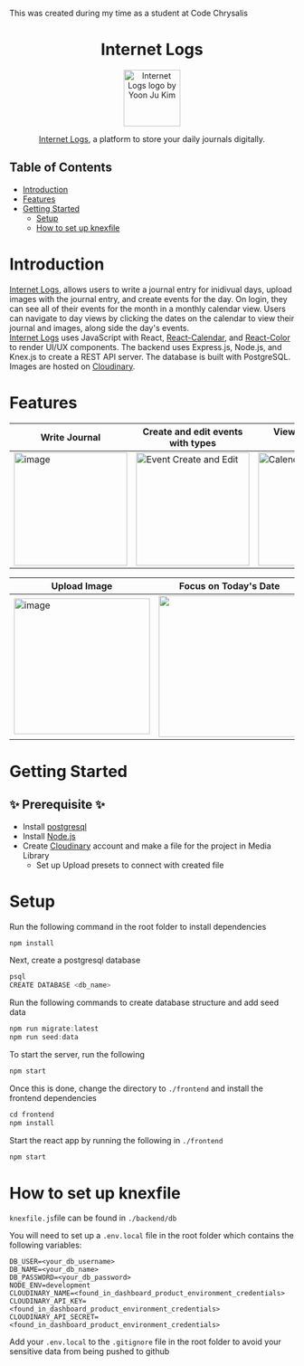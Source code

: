 This was created during my time as a student at Code Chrysalis

<div align="center">
<h1> Internet Logs</h1>
<p>
  <img src="https://user-images.githubusercontent.com/92072255/202832595-d6e2f2b4-c70d-4f8d-9964-660931ad9b20.svg" width="100" alt="Internet Logs logo by Yoon Ju Kim"/>
</p>
<a href="https://internet-logs.onrender.com">Internet Logs</a>, a platform to store your daily journals digitally.

</div>

## Table of Contents
- [Introduction](#introduction)
- [Features](#features)
- [Getting Started](#getting-started)
    - [Setup](#setup)
    - [How to set up knexfile](#how-to-set-up-knexfile)
    
# Introduction  
[Internet Logs](https://internet-logs.onrender.com), allows users to write a journal entry for inidivual days, upload images with the journal entry, and create events for the day. On login, they can see all of their events for the month in a monthly calendar view. Users can navigate to day views by clicking the dates on the calendar to view their journal and images, along side the day's events. 
<br/>
[Internet Logs](https://internet-logs.onrender.com) uses JavaScript with React, [React-Calendar](https://www.npmjs.com/package/react-calendar), and [React-Color](https://www.npmjs.com/package/react-color) to render UI/UX components. The backend uses Express.js, Node.js, and Knex.js to create a REST API server. The database is built with PostgreSQL. Images are hosted on [Cloudinary](https://cloudinary.com/).

# Features

| Write Journal| Create and edit events with types | View Events of the Month |
| ------------- | ------------- |------------- |
|<img height="200" alt="image" src="https://user-images.githubusercontent.com/92072255/202834345-5eef8b77-89ca-49aa-84d6-98061dbef0f7.png"> | <img height="200" border-radious="4px" alt="Event Create and Edit" src="https://user-images.githubusercontent.com/92072255/202833855-dcfebd7f-7265-4ce1-b4d5-14c9333a3814.png">  | <img height="200" alt="Calendar View" src="https://user-images.githubusercontent.com/92072255/202834269-71a3e74b-44ef-4fbe-9077-0872df8a766a.png">|


| Upload Image | Focus on Today's Date | Change Color of Events |
|---|---|---|
| <img height="240" alt="image" src="https://user-images.githubusercontent.com/92072255/202834569-c693bfe0-ebdf-4bbb-a1a3-91d3cc315596.png"> | <img height="250" src="https://user-images.githubusercontent.com/92072255/202834856-f7c4571b-6c9b-4372-b2ce-d8938800a4c6.gif"> | <img height="240" src="https://user-images.githubusercontent.com/92072255/202834923-17304023-23ed-49d4-b3c0-0e35b6d42cb9.gif"> |

# Getting Started
## :sparkles: Prerequisite :sparkles:
* Install [postgresql](https://www.postgresql.org/)
* Install [Node.js](https://nodejs.org/en/)
* Create [Cloudinary](https://cloudinary.com/) account and make a file for the project in Media Library
  * Set up Upload presets to connect with created file

# Setup
Run the following command in the root folder to install dependencies  
```js
npm install
```  
Next, create a postgresql database  
```js
psql
CREATE DATABASE <db_name>
```  
Run the following commands to create database structure and add seed data  
```js
npm run migrate:latest
npm run seed:data
```  
To start the server, run the following
```js
npm start
```  
Once this is done, change the directory to ```./frontend``` and install the frontend dependencies
```js
cd frontend
npm install
```  
Start the react app by running the following in ```./frontend```  
```js
npm start
```  
# How to set up knexfile
```knexfile.js```file can be found in ```./backend/db```

You will need to set up a ```.env.local``` file in the root folder which contains the following variables:  
```
DB_USER=<your_db_username>
DB_NAME=<your_db_name>
DB_PASSWORD=<your_db_password>
NODE_ENV=development
CLOUDINARY_NAME=<found_in_dashboard_product_environment_credentials>
CLOUDINARY_API_KEY=<found_in_dashboard_product_environment_credentials>
CLOUDINARY_API_SECRET=<found_in_dashboard_product_environment_credentials>
```  
Add your ```.env.local``` to the ```.gitignore``` file in the root folder to avoid your sensitive data from being pushed to github
